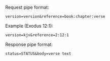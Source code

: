 Request pipe format:

```
version=version&reference=book:chapter:verse
```

Example (Exodus 12:1):

```
version=kjv&reference=2:12:1
```

Response pipe format:

```
status=STATUS&body=verse text
```
